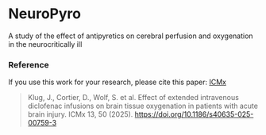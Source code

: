 # NeuroPyro
A study of the effect of antipyretics on cerebral perfusion and oxygenation in the neurocritically ill

### Reference
If you use this work for your research, please cite this paper: [ICMx](https://icm-experimental.springeropen.com/articles/10.1186/s40635-025-00759-3)
> Klug, J., Cortier, D., Wolf, S. et al. Effect of extended intravenous diclofenac infusions on brain tissue oxygenation in patients with acute brain injury. ICMx 13, 50 (2025). https://doi.org/10.1186/s40635-025-00759-3

